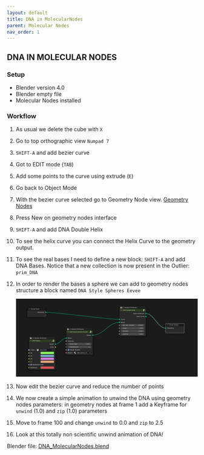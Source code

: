 ```yaml
---
layout: default
title: DNA in MolecularNodes
parent: Molecular Nodes
nav_order: 1
---
```


## DNA IN MOLECULAR NODES

### Setup

 * Blender version 4.0
 * Blender empty file
 * Molecular Nodes installed


### Workflow

1. As usual we delete the cube with `X`
2. Go to top orthographic view `Numpad 7`
3. `SHIFT-A` and add bezier curve
4. Got to EDIT mode (`TAB`)
5. Add some points to the curve using extrude (`E`)
6. Go back to Object Mode
7. With the bezier curve selected go to Geometry Node view. [Geometry Nodes](https://docs.blender.org/manual/en/latest/modeling/geometry_nodes/index.html)
8. Press New on geometry nodes interface
9. `SHIFT-A` and add DNA Double Helix
10. To see the helix curve you can connect the Helix Curve to the geometry output.
11. To see the real bases I need to define a new block: `SHIFT-A` and add DNA Bases. Notice that a new collection is now present in the Outlier: `prim_DNA`
12. In order to render the bases a sphere we can add to geometry nodes structure a block named `DNA Style Spheres Eevee`
    
    ![DNA in molecular nodes](../../assets/images/DNA_MolecularNodes.png)

13. Now edit the bezier curve and reduce the number of points
14. We now create a simple animation to unwind the DNA using geometry nodes parameters: in geometry nodes at frame 1 add a Keyframe for `unwind` (1.0) and `zip` (1.0) parameters
15. Move to frame 100 and change `unwind` to 0.0 and `zip` to 2.5
16. Look at this totally non scientific unwind animation of DNA!

Blender file: [DNA_MolecularNodes.blend](https://github.com/tucano/blender4science/raw/main/course_material/MolecularNodes/DNA_MolecularNodes.blend)
